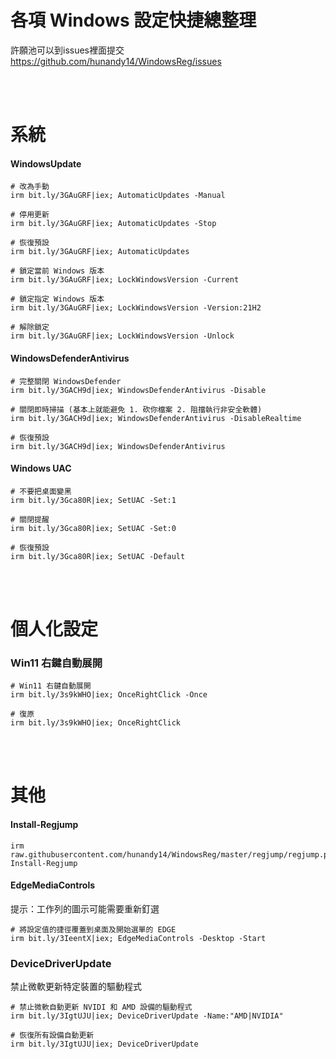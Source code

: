 各項 Windows 設定快捷總整理  
===

許願池可以到issues裡面提交  
https://github.com/hunandy14/WindowsReg/issues

<br><br>

# 系統
#### WindowsUpdate

```
# 改為手動
irm bit.ly/3GAuGRF|iex; AutomaticUpdates -Manual

# 停用更新
irm bit.ly/3GAuGRF|iex; AutomaticUpdates -Stop

# 恢復預設
irm bit.ly/3GAuGRF|iex; AutomaticUpdates
```

```
# 鎖定當前 Windows 版本
irm bit.ly/3GAuGRF|iex; LockWindowsVersion -Current

# 鎖定指定 Windows 版本
irm bit.ly/3GAuGRF|iex; LockWindowsVersion -Version:21H2

# 解除鎖定
irm bit.ly/3GAuGRF|iex; LockWindowsVersion -Unlock
```

#### WindowsDefenderAntivirus

```
# 完整關閉 WindowsDefender
irm bit.ly/3GACH9d|iex; WindowsDefenderAntivirus -Disable

# 關閉即時掃描 (基本上就能避免 1. 砍你檔案 2. 阻擋執行非安全軟體)
irm bit.ly/3GACH9d|iex; WindowsDefenderAntivirus -DisableRealtime

# 恢復預設
irm bit.ly/3GACH9d|iex; WindowsDefenderAntivirus

```

#### Windows UAC
```
# 不要把桌面變黑
irm bit.ly/3Gca80R|iex; SetUAC -Set:1

# 關閉提醒
irm bit.ly/3Gca80R|iex; SetUAC -Set:0

# 恢復預設
irm bit.ly/3Gca80R|iex; SetUAC -Default

```

<br><br>

# 個人化設定
### Win11 右鍵自動展開
```
# Win11 右鍵自動展開
irm bit.ly/3s9kWHO|iex; OnceRightClick -Once

# 復原
irm bit.ly/3s9kWHO|iex; OnceRightClick
```

<br><br>

# 其他
#### Install-Regjump
```
irm raw.githubusercontent.com/hunandy14/WindowsReg/master/regjump/regjump.ps1|iex; Install-Regjump
```

#### EdgeMediaControls
提示：工作列的圖示可能需要重新釘選  

```
# 將設定值的捷徑覆蓋到桌面及開始選單的 EDGE
irm bit.ly/3IeentX|iex; EdgeMediaControls -Desktop -Start

```

### DeviceDriverUpdate
禁止微軟更新特定裝置的驅動程式  

```
# 禁止微軟自動更新 NVIDI 和 AMD 設備的驅動程式
irm bit.ly/3IgtUJU|iex; DeviceDriverUpdate -Name:"AMD|NVIDIA"

# 恢復所有設備自動更新
irm bit.ly/3IgtUJU|iex; DeviceDriverUpdate
```
